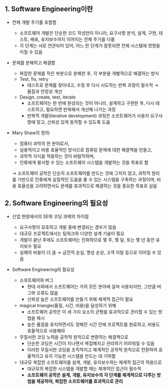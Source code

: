 ## 1. Software Engineering이란

- 전체 개발 주기를 포함함
    - 소프트웨어 개발은 단순한 코드 작성만이 아니라, 요구사항 분석, 설계, 구현, 테스트, 배포, 유지보수까지 이어지는 전체 주기를 다룸
    - 각 단계는 서로 연관되어 있어, 어느 한 단계가 잘못되면 전체 시스템에 영향을 미칠 수 있음

- 문제를 분해하고 해결함
    - 복잡한 문제를 작은 부분으로 분해한 후, 각 부분을 개별적으로 해결하는 방식
    - Test, fix, retry
        - 테스트로 문제를 찾아내고, 수정 후 다시 시도하는 반복 과정이 필수적 → 품질과 안정성 개선
    - Design, create, test, iterate
        - 소프트웨어는 한 번에 완성되는 것이 아니라, 설계하고 구현한 후, 다시 테스트하고, 필요하면 반복해서 개선해 나가는 과정
        - 반복적 개발(iterative development) 과정은 소프트웨어가 사용자 요구사항에 맞고, 신뢰성 있게 동작할 수 있도록 도움
        
- Mary Shaw의 정의:
    - 컴퓨터 과학의 한 분야로서,
    - 실용적이고 비용 효율적인 방식으로 컴퓨팅 문제에 대한 해결책을 만들고,
    - 과학적 지식을 적용하는 것이 바람직하며,
    - 인류에게 봉사할 수 있는 소프트웨어 시스템을 개발하는 것을 목표로 함
    
    → 소프트웨어 공학은 단순히 소프트웨어를 만드는 것에 그치지 않고, 과학적 원리를 기반으로 인류에게 실질적인 도움을 줄 수 있는 시스템을 구축하는 과정이며, 비용 효율성을 고려하면서도 문제를 효과적으로 해결하는 것을 중요한 목표로 삼음
    

## 2. Software Engineering의 필요성

- 산업 현장에서의 SE와 코딩 과제의 차이점
    - 요구사항이 모호하고 개발 중에 변경되는 경우가 많음
    - 대규모 프로젝트에서는 팀워크와 다양한 설계 기술이 필요
    - 개발이 끝난 후에도 소프트웨어는 진화하므로 몇 주, 몇 달, 또는 몇 년 동안 유지보수 필요
    - 실패의 비용이 더 큼 → 금전적 손실, 명성 손상, 고객 이탈 등으로 이어질 수 있음

- Software Engineering의 필요성
    - 소프트웨어와 버그
        - 현대 사회에서 소프트웨어는 거의 모든 분야에 걸쳐 사용되지만, 그만큼 버그와 오류도 많음
        - 신뢰성 높은 소프트웨어를 만들기 위해 체계적 접근이 필요
    - magical triangle(품질, 시간, 비용)을 달성하기 위해
        - 소프트웨어 공학은 이 세 가지 요소의 균형을 효과적으로 관리할 수 있는 방법을 제시
        - 높은 품질을 유지하면서도 정해진 시간 안에 프로젝트를 완료하고, 비용도 효율적으로 사용해야
    - 무질서한 코딩 노력을 공학적 원칙으로 변환하는 해결책으로
        - 단순한 코딩은 시간이 지나면서 복잡해지고 관리하기 어려워질 수 있음
        - 이러한 무질서한 코딩을 조직적이고 체계적인 공학적 원칙으로 전환하여 효율적이고 유지 가능한 시스템을 만드는 데 기여함
    - 대규모 복잡한 소프트웨어를 설계, 개발, 유지보수하는 체계적 접근의 적용으로
        - 대규모의 복잡한 시스템을 개발할 때는 체계적인 접근이 필수적
        - **소프트웨어 공학은 설계, 개발, 유지보수의 각 단계를 체계적으로 다루는 방법을 제공하여, 복잡한 소프트웨어를 효과적으로 관리**
